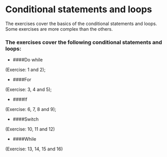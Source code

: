 # Conditional statements and loops

The exercises cover the basics of the conditional statements and loops.\
Some exercises are more complex than the others.

### The exercises cover the following conditional statements and loops:

* ####Do while

(Exercise: 1 and 2);

* ####For

(Exercise: 3, 4 and 5);

* ####If

(Exercise: 6, 7, 8 and 9);

* ####Switch

(Exercise: 10, 11 and 12)

* ####While 

(Exercise: 13, 14, 15 and 16)


